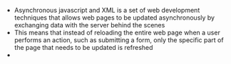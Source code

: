 - Asynchronous javascript and XML is a set of web development techniques that allows web pages to be updated asynchronously by exchanging data with the server behind the scenes
- This means that instead of reloading the entire web page when a user performs an action, such as submitting a form, only the specific part of the page that needs to be updated is refreshed
- 